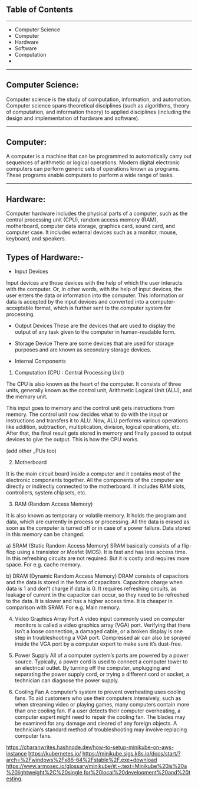 ## Table of Contents

---
- Computer Science
- Computer 
- Hardware 
- Software
- Computation
- 

---

## Computer Science:
Computer science is the study of computation, information, and automation. Computer science spans theoretical disciplines (such as algorithms, theory of computation, and information theory) to applied disciplines (including the design and implementation of hardware and software).

---

## Computer:
A computer is a machine that can be programmed to automatically carry out sequences of arithmetic or logical operations. Modern digital electronic computers can perform generic sets of operations known as programs. These programs enable computers to perform a wide range of tasks.

---

## Hardware:
Computer hardware includes the physical parts of a computer, such as the central processing unit (CPU), random access memory (RAM), motherboard, computer data storage, graphics card, sound card, and computer case. It includes external devices such as a monitor, mouse, keyboard, and speakers.

## Types of Hardware:-

- Input Devices

Input devices are those devices with the help of which the user interacts with the computer. Or, In other words, with the help of input devices, the user enters the data or information into the computer. This information or data is accepted by the input devices and converted into a computer-acceptable format, which is further sent to the computer system for processing.

- Output Devices
These are the devices that are used to display the output of any task given to the computer in human-readable form. 

- Storage Device
There are some devices that are used for storage purposes and are known as secondary storage devices.

- Internal Components

1. Computation (CPU : Central Processing Unit)

The CPU is also known as the heart of the computer. It consists of three units, generally known as the control unit, Arithmetic Logical Unit (ALU), and the memory unit.

This input goes to memory and the control unit gets instructions from memory. The control unit now decides what to do with the input or instructions and transfers it to ALU. Now, ALU performs various operations like addition, subtraction, multiplication, division, logical operations, etc. After that, the final result gets stored in memory and finally passed to output devices to give the output. This is how the CPU works.

(add other _PUs too)

2. Motherboard

It is the main circuit board inside a computer and it contains most of the electronic components together. All the components of the computer are directly or indirectly connected to the motherboard. It includes RAM slots, controllers, system chipsets, etc. 

3. RAM (Random Access Memory)

It is also known as temporary or volatile memory. It holds the program and data, which are currently in process or processing. All the data is erased as soon as the computer is turned off or in case of a power failure. Data stored in this memory can be changed.

a) SRAM (Static Random Access Memory)
SRAM basically consists of a flip-flop using a transistor or Mosfet (MOS). It is fast and has less access time. In this refreshing circuits are not required. But it is costly and requires more space. For e.g. cache memory.

b) DRAM (Dynamic Random Access Memory)
DRAM consists of capacitors and the data is stored in the form of capacitors. Capacitors charge when data is 1 and don’t charge if data is 0. It requires refreshing circuits, as leakage of current in the capacitor can occur, so they need to be refreshed to the data. It is slower and has a higher access time. It is cheaper in comparison with SRAM. For e.g. Main memory.

4. Video Graphics Array Port
A video input commonly used on computer monitors is called a video graphics array (VGA) port. Verifying that there isn’t a loose connection, a damaged cable, or a broken display is one step in troubleshooting a VGA port. Compressed air can also be sprayed inside the VGA port by a computer expert to make sure it’s dust-free.

5. Power Supply
All of a computer system’s parts are powered by a power source. Typically, a power cord is used to connect a computer tower to an electrical outlet. By turning off the computer, unplugging and separating the power supply cord, or trying a different cord or socket, a technician can diagnose the power supply.

6. Cooling Fan
A computer’s system to prevent overheating uses cooling fans. To aid customers who use their computers intensively, such as when streaming video or playing games, many computers contain more than one cooling fan. If a user detects their computer overheating, a computer expert might need to repair the cooling fan. The blades may be examined for any damage and cleared of any foreign objects. A technician’s standard method of troubleshooting may involve replacing computer fans.



https://charanwrites.hashnode.dev/how-to-setup-minikube-on-aws-instance
https://kubernetes.io/
https://minikube.sigs.k8s.io/docs/start/?arch=%2Fwindows%2Fx86-64%2Fstable%2F.exe+download
https://www.armosec.io/glossary/minikube/#:~:text=Minikube%20is%20a%20lightweight%2C%20single,for%20local%20development%20and%20testing.
